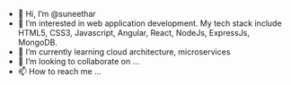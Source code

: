 - 👋 Hi, I’m @suneethar
- 👀 I’m interested in web application development. My tech stack include HTML5, CSS3, Javascript, Angular, React, NodeJs, ExpressJs, MongoDB.
- 🌱 I’m currently learning cloud architecture, microservices
- 💞️ I’m looking to collaborate on ...
- 📫 How to reach me ...

<!---
suneethar/suneethar is a ✨ special ✨ repository because its `README.md` (this file) appears on your GitHub profile.
You can click the Preview link to take a look at your changes.
--->

